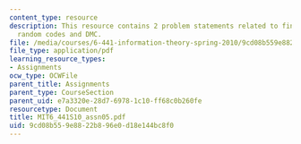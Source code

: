 ```yaml
---
content_type: resource
description: This resource contains 2 problem statements related to finite length
  random codes and DMC.
file: /media/courses/6-441-information-theory-spring-2010/9cd08b559e8822b896e0d18e144bc8f0_MIT6_441S10_assn05.pdf
file_type: application/pdf
learning_resource_types:
- Assignments
ocw_type: OCWFile
parent_title: Assignments
parent_type: CourseSection
parent_uid: e7a3320e-28d7-6978-1c10-ff68c0b260fe
resourcetype: Document
title: MIT6_441S10_assn05.pdf
uid: 9cd08b55-9e88-22b8-96e0-d18e144bc8f0
---
```

